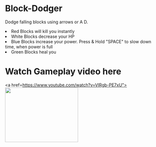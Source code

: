 Block-Dodger
====
Dodge falling blocks using arrows or A D.
<ui> 
<li> 
Red Blocks will kill you instantly
</li>
<li> 
White Blocks decrease your HP
</li>
<li>
Blue Blocks increase your power. Press & Hold "SPACE" to slow down time, when power is full
</li>
<li>
Green Blocks heal you 
</li>
</ui>

# Watch Gameplay video here
<a href=https://www.youtube.com/watch?v=VlRgb-PE7xU"><img src="https://www.youtube.com/watch?v=VlRgb-PE7xU/0.jpg" width="240" height="180"></a>
